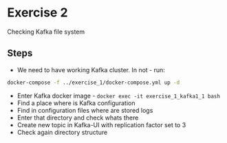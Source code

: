 # Exercise 2

Checking Kafka file system

## Steps

* We need to have working Kafka cluster. In not - run:

```sh
docker-compose -f ../exercise_1/docker-compose.yml up -d
```

* Enter Kafka docker image - `docker exec -it exercise_1_kafka1_1 bash`
* Find a place where is Kafka configuration
* Find in configuration files where are stored logs
* Enter that directory and check whats there
* Create new topic in Kafka-UI with replication factor set to 3
* Check again directory structure
